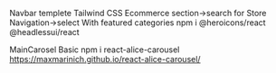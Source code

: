 Navbar templete
Tailwind CSS 
Ecommerce section->search for Store Navigation->select With featured categories
npm i @heroicons/react @headlessui/react


MainCarosel
Basic
npm i react-alice-carousel
https://maxmarinich.github.io/react-alice-carousel/